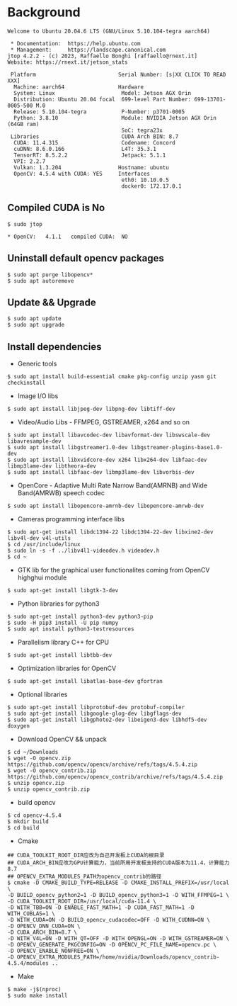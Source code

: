 # Background

```
Welcome to Ubuntu 20.04.6 LTS (GNU/Linux 5.10.104-tegra aarch64)

 * Documentation:  https://help.ubuntu.com
 * Management:     https://landscape.canonical.com
jtop 4.2.2 - (c) 2023, Raffaello Bonghi [raffaello@rnext.it]
Website: https://rnext.it/jetson_stats

 Platform                          Serial Number: [s|XX CLICK TO READ XXX]
  Machine: aarch64                 Hardware
  System: Linux                     Model: Jetson AGX Orin
  Distribution: Ubuntu 20.04 focal  699-level Part Number: 699-13701-0005-500 M.0
  Release: 5.10.104-tegra           P-Number: p3701-0005
  Python: 3.8.10                    Module: NVIDIA Jetson AGX Orin (64GB ram)
                                    SoC: tegra23x
 Libraries                          CUDA Arch BIN: 8.7
  CUDA: 11.4.315                    Codename: Concord
  cuDNN: 8.6.0.166                  L4T: 35.3.1
  TensorRT: 8.5.2.2                 Jetpack: 5.1.1
  VPI: 2.2.7
  Vulkan: 1.3.204                  Hostname: ubuntu
  OpenCV: 4.5.4 with CUDA: YES     Interfaces
                                    eth0: 10.10.0.5
                                    docker0: 172.17.0.1
```
## Compiled CUDA is No
```
$ sudo jtop

* OpenCV:	4.1.1	compiled CUDA:	NO
```

## Uninstall default opencv packages
```
$ sudo apt purge libopencv*
$ sudo apt autoremove

```

## Update && Upgrade

```
$ sudo apt update
$ sudo apt upgrade

```

## Install dependencies
* Generic tools
```
$ sudo apt install build-essential cmake pkg-config unzip yasm git checkinstall
```
* Image I/O libs
```
$ sudo apt install libjpeg-dev libpng-dev libtiff-dev
```
* Video/Audio Libs - FFMPEG, GSTREAMER, x264 and so on
```
$ sudo apt install libavcodec-dev libavformat-dev libswscale-dev libavresample-dev
$ sudo apt install libgstreamer1.0-dev libgstreamer-plugins-base1.0-dev
$ sudo apt install libxvidcore-dev x264 libx264-dev libfaac-dev libmp3lame-dev libtheora-dev 
$ sudo apt install libfaac-dev libmp3lame-dev libvorbis-dev

```
* OpenCore - Adaptive Multi Rate Narrow Band(AMRNB) and Wide Band(AMRWB) speech codec
```
$ sudo apt install libopencore-amrnb-dev libopencore-amrwb-dev

```
* Cameras programming interface libs
```
$ sudo apt-get install libdc1394-22 libdc1394-22-dev libxine2-dev libv4l-dev v4l-utils
$ cd /usr/include/linux
$ sudo ln -s -f ../libv4l1-videodev.h videodev.h
$ cd ~

```
* GTK lib for the graphical user functionalites coming from OpenCV highghui module
```
$ sudo apt-get install libgtk-3-dev

```
* Python libraries for python3
```
$ sudo apt-get install python3-dev python3-pip
$ sudo -H pip3 install -U pip numpy
$ sudo apt install python3-testresources

```
* Parallelism library C++ for CPU
```
$ sudo apt-get install libtbb-dev
```
* Optimization libraries for OpenCV
```
$ sudo apt-get install libatlas-base-dev gfortran
```
* Optional libraries
```
$ sudo apt-get install libprotobuf-dev protobuf-compiler
$ sudo apt-get install libgoogle-glog-dev libgflags-dev
$ sudo apt-get install libgphoto2-dev libeigen3-dev libhdf5-dev doxygen

```
* Download OpenCV && unpack 
```
$ cd ~/Downloads
$ wget -O opencv.zip https://github.com/opencv/opencv/archive/refs/tags/4.5.4.zip
$ wget -O opencv_contrib.zip https://github.com/opencv/opencv_contrib/archive/refs/tags/4.5.4.zip
$ unzip opencv.zip
$ unzip opencv_contrib.zip

```
* build opencv
```
$ cd opencv-4.5.4
$ mkdir build
$ cd build

```
* Cmake
```
## CUDA_TOOLKIT_ROOT_DIR应改为自己开发板上CUDA的根目录
## CUDA_ARCH_BIN应改为GPU计算能力，当前所用开发板支持的CUDA版本为11.4，计算能力8.7
## OPENCV_EXTRA_MODULES_PATH为opencv_contrib的路径
$ cmake -D CMAKE_BUILD_TYPE=RELEASE -D CMAKE_INSTALL_PREFIX=/usr/local \
-D BUILD_opencv_python2=1 -D BUILD_opencv_python3=1 -D WITH_FFMPEG=1 \
-D CUDA_TOOLKIT_ROOT_DIR=/usr/local/cuda-11.4 \
-D WITH_TBB=ON -D ENABLE_FAST_MATH=1 -D CUDA_FAST_MATH=1 -D WITH_CUBLAS=1 \
-D WITH_CUDA=ON -D BUILD_opencv_cudacodec=OFF -D WITH_CUDNN=ON \
-D OPENCV_DNN_CUDA=ON \
-D CUDA_ARCH_BIN=8.7 \
-D WITH_V4L=ON -D WITH_QT=OFF -D WITH_OPENGL=ON -D WITH_GSTREAMER=ON \
-D OPENCV_GENERATE_PKGCONFIG=ON -D OPENCV_PC_FILE_NAME=opencv.pc \
-D OPENCV_ENABLE_NONFREE=ON \
-D OPENCV_EXTRA_MODULES_PATH=/home/nvidia/Downloads/opencv_contrib-4.5.4/modules ..

```
* Make
```
$ make -j$(nproc)
$ sudo make install

```
